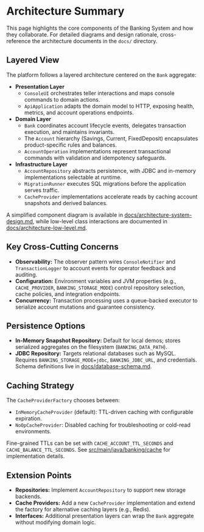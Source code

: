 # Architecture Summary

This page highlights the core components of the Banking System and how they collaborate. For detailed diagrams and design rationale, cross-reference the architecture documents in the `docs/` directory.

## Layered View
The platform follows a layered architecture centered on the `Bank` aggregate:

- **Presentation Layer**
  - `ConsoleUI` orchestrates teller interactions and maps console commands to domain actions.
  - `ApiApplication` adapts the domain model to HTTP, exposing health, metrics, and account operations endpoints.
- **Domain Layer**
  - `Bank` coordinates account lifecycle events, delegates transaction execution, and maintains invariants.
  - The `Account` hierarchy (Savings, Current, FixedDeposit) encapsulates product-specific rules and balances.
  - `AccountOperation` implementations represent transactional commands with validation and idempotency safeguards.
- **Infrastructure Layer**
  - `AccountRepository` abstracts persistence, with JDBC and in-memory implementations selectable at runtime.
  - `MigrationRunner` executes SQL migrations before the application serves traffic.
  - `CacheProvider` implementations accelerate reads by caching account snapshots and derived balances.

A simplified component diagram is available in [docs/architecture-system-design.md](../docs/architecture-system-design.md), while low-level class interactions are documented in [docs/architecture-low-level.md](../docs/architecture-low-level.md).

## Key Cross-Cutting Concerns
- **Observability:** The observer pattern wires `ConsoleNotifier` and `TransactionLogger` to account events for operator feedback and auditing.
- **Configuration:** Environment variables and JVM properties (e.g., `CACHE_PROVIDER`, `BANKING_STORAGE_MODE`) control repository selection, cache policies, and integration endpoints.
- **Concurrency:** Transaction processing uses a queue-backed executor to serialize account mutations and guarantee consistency.

## Persistence Options
- **In-Memory Snapshot Repository:** Default for local demos; stores serialized aggregates on the filesystem (`BANKING_DATA_PATH`).
- **JDBC Repository:** Targets relational databases such as MySQL. Requires `BANKING_STORAGE_MODE=jdbc`, `BANKING_JDBC_URL`, and credentials. Schema definitions live in [docs/database-schema.md](../docs/database-schema.md).

## Caching Strategy
The `CacheProviderFactory` chooses between:
- `InMemoryCacheProvider` (default): TTL-driven caching with configurable expiration.
- `NoOpCacheProvider`: Disabled caching for troubleshooting or cold-read environments.

Fine-grained TTLs can be set with `CACHE_ACCOUNT_TTL_SECONDS` and `CACHE_BALANCE_TTL_SECONDS`. See [src/main/java/banking/cache](../src/main/java/banking/cache) for implementation details.

## Extension Points
- **Repositories:** Implement `AccountRepository` to support new storage backends.
- **Cache Providers:** Add a new `CacheProvider` implementation and extend the factory for alternative caching layers (e.g., Redis).
- **Interfaces:** Additional presentation layers can wrap the `Bank` aggregate without modifying domain logic.


